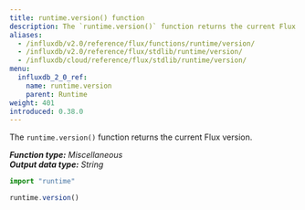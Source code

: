 ```yaml
---
title: runtime.version() function
description: The `runtime.version()` function returns the current Flux version.
aliases:
  - /influxdb/v2.0/reference/flux/functions/runtime/version/
  - /influxdb/v2.0/reference/flux/stdlib/runtime/version/
  - /influxdb/cloud/reference/flux/stdlib/runtime/version/
menu:
  influxdb_2_0_ref:
    name: runtime.version
    parent: Runtime
weight: 401
introduced: 0.38.0
---
```


The `runtime.version()` function returns the current Flux version.

_**Function type:** Miscellaneous_  
_**Output data type:** String_

```js
import "runtime"

runtime.version()
```
